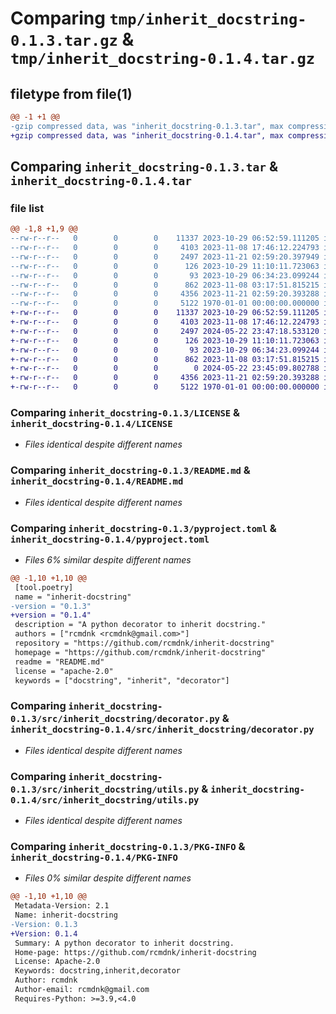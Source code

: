 # Comparing `tmp/inherit_docstring-0.1.3.tar.gz` & `tmp/inherit_docstring-0.1.4.tar.gz`

## filetype from file(1)

```diff
@@ -1 +1 @@
-gzip compressed data, was "inherit_docstring-0.1.3.tar", max compression
+gzip compressed data, was "inherit_docstring-0.1.4.tar", max compression
```

## Comparing `inherit_docstring-0.1.3.tar` & `inherit_docstring-0.1.4.tar`

### file list

```diff
@@ -1,8 +1,9 @@
--rw-r--r--   0        0        0    11337 2023-10-29 06:52:59.111205 inherit_docstring-0.1.3/LICENSE
--rw-r--r--   0        0        0     4103 2023-11-08 17:46:12.224793 inherit_docstring-0.1.3/README.md
--rw-r--r--   0        0        0     2497 2023-11-21 02:59:20.397949 inherit_docstring-0.1.3/pyproject.toml
--rw-r--r--   0        0        0      126 2023-10-29 11:10:11.723063 inherit_docstring-0.1.3/src/inherit_docstring/__init__.py
--rw-r--r--   0        0        0       93 2023-10-29 06:34:23.099244 inherit_docstring-0.1.3/src/inherit_docstring/__version__.py
--rw-r--r--   0        0        0      862 2023-11-08 03:17:51.815215 inherit_docstring-0.1.3/src/inherit_docstring/decorator.py
--rw-r--r--   0        0        0     4356 2023-11-21 02:59:20.393288 inherit_docstring-0.1.3/src/inherit_docstring/utils.py
--rw-r--r--   0        0        0     5122 1970-01-01 00:00:00.000000 inherit_docstring-0.1.3/PKG-INFO
+-rw-r--r--   0        0        0    11337 2023-10-29 06:52:59.111205 inherit_docstring-0.1.4/LICENSE
+-rw-r--r--   0        0        0     4103 2023-11-08 17:46:12.224793 inherit_docstring-0.1.4/README.md
+-rw-r--r--   0        0        0     2497 2024-05-22 23:47:18.533120 inherit_docstring-0.1.4/pyproject.toml
+-rw-r--r--   0        0        0      126 2023-10-29 11:10:11.723063 inherit_docstring-0.1.4/src/inherit_docstring/__init__.py
+-rw-r--r--   0        0        0       93 2023-10-29 06:34:23.099244 inherit_docstring-0.1.4/src/inherit_docstring/__version__.py
+-rw-r--r--   0        0        0      862 2023-11-08 03:17:51.815215 inherit_docstring-0.1.4/src/inherit_docstring/decorator.py
+-rw-r--r--   0        0        0        0 2024-05-22 23:45:09.802788 inherit_docstring-0.1.4/src/inherit_docstring/py.typed
+-rw-r--r--   0        0        0     4356 2023-11-21 02:59:20.393288 inherit_docstring-0.1.4/src/inherit_docstring/utils.py
+-rw-r--r--   0        0        0     5122 1970-01-01 00:00:00.000000 inherit_docstring-0.1.4/PKG-INFO
```

### Comparing `inherit_docstring-0.1.3/LICENSE` & `inherit_docstring-0.1.4/LICENSE`

 * *Files identical despite different names*

### Comparing `inherit_docstring-0.1.3/README.md` & `inherit_docstring-0.1.4/README.md`

 * *Files identical despite different names*

### Comparing `inherit_docstring-0.1.3/pyproject.toml` & `inherit_docstring-0.1.4/pyproject.toml`

 * *Files 6% similar despite different names*

```diff
@@ -1,10 +1,10 @@
 [tool.poetry]
 name = "inherit-docstring"
-version = "0.1.3"
+version = "0.1.4"
 description = "A python decorator to inherit docstring."
 authors = ["rcmdnk <rcmdnk@gmail.com>"]
 repository = "https://github.com/rcmdnk/inherit-docstring"
 homepage = "https://github.com/rcmdnk/inherit-docstring"
 readme = "README.md"
 license = "apache-2.0"
 keywords = ["docstring", "inherit", "decorator"]
```

### Comparing `inherit_docstring-0.1.3/src/inherit_docstring/decorator.py` & `inherit_docstring-0.1.4/src/inherit_docstring/decorator.py`

 * *Files identical despite different names*

### Comparing `inherit_docstring-0.1.3/src/inherit_docstring/utils.py` & `inherit_docstring-0.1.4/src/inherit_docstring/utils.py`

 * *Files identical despite different names*

### Comparing `inherit_docstring-0.1.3/PKG-INFO` & `inherit_docstring-0.1.4/PKG-INFO`

 * *Files 0% similar despite different names*

```diff
@@ -1,10 +1,10 @@
 Metadata-Version: 2.1
 Name: inherit-docstring
-Version: 0.1.3
+Version: 0.1.4
 Summary: A python decorator to inherit docstring.
 Home-page: https://github.com/rcmdnk/inherit-docstring
 License: Apache-2.0
 Keywords: docstring,inherit,decorator
 Author: rcmdnk
 Author-email: rcmdnk@gmail.com
 Requires-Python: >=3.9,<4.0
```

